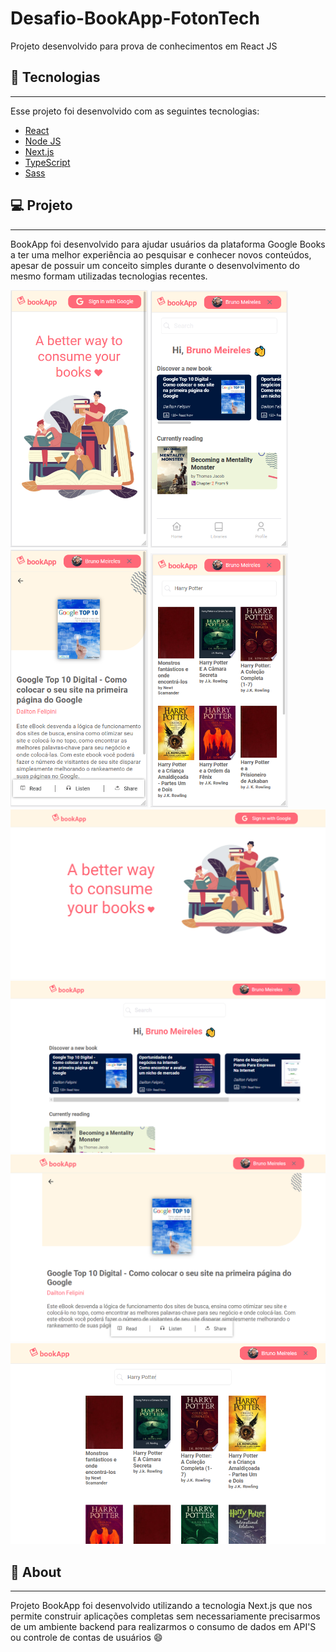 # Desafio-BookApp-FotonTech
Projeto desenvolvido para prova de conhecimentos em React JS
<h2>🚀 Tecnologias</h2>
<hr>
Esse projeto foi desenvolvido com as seguintes tecnologias:
<ul>
  <li><a href="https://pt-br.reactjs.org" target="_blank">React</a></li>
  <li><a href="https://nodejs.org/en/" target="_blank">Node JS</a></li>
  <li><a href="https://nextjs.org" target="_blank">Next.js</a></li>
  <li><a href="https://www.typescriptlang.org/" target="_blank">TypeScript</a></li>
  <li><a href="https://sass-lang.com" target="_blank">Sass</a></li>
</ul>
<h2>💻 Projeto</h2>
<hr>
<p>
BookApp foi desenvolvido para ajudar usuários da plataforma Google Books a ter uma melhor experiência ao pesquisar e conhecer novos conteúdos, apesar de possuir um conceito simples durante o desenvolvimento do mesmo formam utilizadas tecnologias recentes.
</p>
<div style="align-items: center;">
<img src="https://github.com/BrunoMeirel3s/Desafio-BookApp-FotonTech/blob/main/public/screenshots/1.PNG" width="220px"  height="auto"></img>
<img src="https://github.com/BrunoMeirel3s/Desafio-BookApp-FotonTech/blob/main/public/screenshots/2.PNG" width="220px"  height="auto"></img>
<img src="https://github.com/BrunoMeirel3s/Desafio-BookApp-FotonTech/blob/main/public/screenshots/3.PNG" width="220px"  height="auto"></img>
<img src="https://github.com/BrunoMeirel3s/Desafio-BookApp-FotonTech/blob/main/public/screenshots/4.PNG" width="220px"  height="auto"></img>
<img src="https://github.com/BrunoMeirel3s/Desafio-BookApp-FotonTech/blob/main/public/screenshots/5.PNG"></img>
<img src="https://github.com/BrunoMeirel3s/Desafio-BookApp-FotonTech/blob/main/public/screenshots/6.PNG"></img>
<img src="https://github.com/BrunoMeirel3s/Desafio-BookApp-FotonTech/blob/main/public/screenshots/7.PNG"></img>
<img src="https://github.com/BrunoMeirel3s/Desafio-BookApp-FotonTech/blob/main/public/screenshots/8.PNG"></img>
</div>

<h2>🤔 About</h2>
<hr>
Projeto BookApp foi desenvolvido utilizando a tecnologia Next.js que nos permite construir aplicações completas sem necessariamente precisarmos de um ambiente backend para realizarmos o consumo de dados em API'S ou controle de contas de usuários 😄
